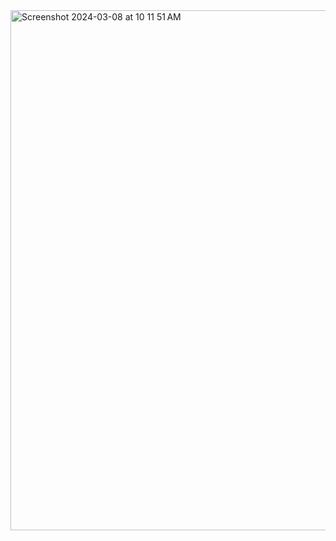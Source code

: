 <img width="832" alt="Screenshot 2024-03-08 at 10 11 51 AM" src="https://github.com/nataliabdallah/nataliabdallah/assets/143548087/14a51ee3-58ac-466f-8bdd-b8ec794ee505">
